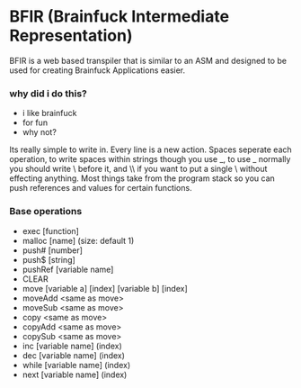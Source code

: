 # BFIR (Brainfuck Intermediate Representation)
BFIR is a web based transpiler that is similar to an ASM and designed to be used for creating Brainfuck Applications easier.

### why did i do this?
- i like brainfuck
- for fun
- why not?

Its really simple to write in. Every line is a new action. Spaces seperate each operation, to write spaces within strings though you use _, to use _ normally you should write \ before it, and \\\\ if you want to put a single \ without effecting anything.
Most things take from the program stack so you can push references and values for certain functions.

### Base operations
- exec [function]
- malloc [name] (size: default 1)
- push# [number]
- push$ [string]
- pushRef [variable name]
- CLEAR
- move [variable a] [index] [variable b] [index]
- moveAdd \<same as move>
- moveSub \<same as move>
- copy \<same as move>
- copyAdd \<same as move>
- copySub \<same as move>
- inc [variable name] (index)
- dec [variable name] (index)
- while [variable name] (index)
- next [variable name] (index)
